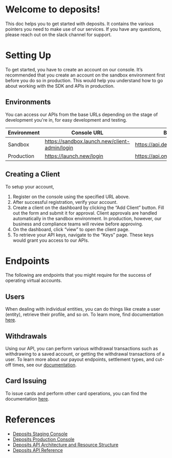 # Welcome to deposits!
This doc helps you to get started with deposits. It contains the various pointers you need to make use of our services. 
If you have any questions, please reach out on the slack channel for support.

# Setting Up
To get started, you have to create an account on our console. It’s recommended that you create an account on the sandbox environment first before you do so in production. This would help you understand how to go about working with the SDK and APIs in production.

## Environments
You can access our APIs from the base URLs depending on the stage of development you're in, for easy development and testing.

| Environment | Console URL | Base URLs |
| --- | --- | --- |
| Sandbox | https://sandbox.launch.new/client-admin/login | https://api.deposits.dev/api/v2/ |
| Production | https://launch.new/login | https://api.ondeposits.com/api/v2/ |

## Creating a Client
To setup your account,
1. Register on the console using the specified URL above.
2. After successful registration, verify your account.
3. Create a client on the dashboard by clicking the “Add Client” button. Fill out the form and submit it for approval. Client approvals are handled automatically in the sandbox environment. In production, however, our business and compliance teams will review before approving.
4. On the dashboard, click “view” to open the client page.
5. To retrieve your API keys, navigate to the “Keys” page. These keys would grant you access to our APIs.

# Endpoints
The following are endpoints that you might require for the success of operating virtual accounts. 

## Users
When dealing with individual entities, you can do things like create a user (entity), retrieve their profile, and so on. To learn more, find documentation [here](https://docs.deposits.dev/api/entity/individual).

## Withdrawals
Using our API, you can perform various withdrawal transactions such as withdrawing to a saved account, or getting the withdrawal transactions of a user. To learn more about our payout endpoints, settlement types, and cut-off times, see our [documentation](https://docs.deposits.dev/api/pay-outs).   

## Card Issuing
To issue cards and perform other card operations, you can find the documentation [here](https://github.com/DepositsTeam/deposits-md/blob/master/card_issuing.md). 

# References
- [Deposits Staging Console](https://sandbox.launch.new)
- [Deposits Production Console](https://launch.new)
- [Deposits API Architecture and Resource Structure](https://docs.deposits.dev/#api-architecture-and-resource-structure)
- [Deposits API Reference](https://docs.deposits.dev)
